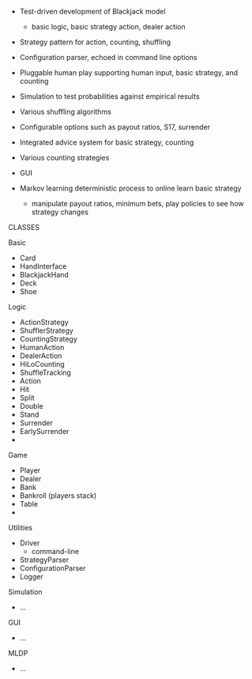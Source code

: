 
* Test-driven development of Blackjack model
  - basic logic, basic strategy action, dealer action
* Strategy pattern for action, counting, shuffling
* Configuration parser, echoed in command line options

* Pluggable human play supporting human input, basic strategy, and counting
* Simulation to test probabilities against empirical results
* Various shuffling algorithms
* Configurable options such as payout ratios, S17, surrender


* Integrated advice system for basic strategy, counting
* Various counting strategies
* GUI
* Markov learning deterministic process to online learn basic strategy
  - manipulate payout ratios, minimum bets, play policies to see how strategy changes


CLASSES

Basic
* Card
* HandInterface
* BlackjackHand
* Deck
* Shoe

Logic
* ActionStrategy
* ShufflerStrategy
* CountingStrategy
* HumanAction
* DealerAction
* HiLoCounting
* ShuffleTracking
* Action
* Hit
* Split
* Double
* Stand
* Surrender
* EarlySurrender
* 

Game
* Player
* Dealer
* Bank
* Bankroll (players stack)
* Table
* 

Utilities
* Driver
  - command-line
* StrategyParser
* ConfigurationParser
* Logger

Simulation
* ...

GUI
* ...

MLDP
* ...


